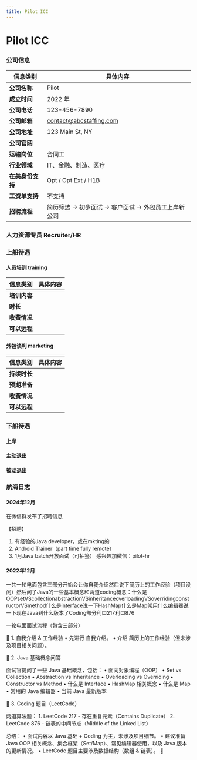 ```yaml
---
title: Pilot ICC
---
```

<script setup>
import pilotInformation from './pilot.json';
import { ref } from 'vue';

const pilotDescription = ref(pilotInformation.basicInformation);

const pilotRecruiters = ref(pilotInformation.recruiters);

</script>

# Pilot ICC

### 公司信息
| 信息类别     | 具体内容                           |
|----------|--------------------------------|
| **公司名称** | Pilot                          |
| **成立时间** | 2022 年                         |
| **公司电话** | 123-456-7890                   |
| **公司邮箱** | contact@abcstaffing.com        |
| **公司地址** | 123 Main St, NY                |
| **公司官网** |                                |
| **运输岗位** | 合同工                            |
| **行业领域** | IT、金融、制造、医疗                    |
| **在美身份支持** | Opt / Opt Ext / H1B            |
| **工资单支持** | 不支持                            |
| **招聘流程** | 简历筛选 → 初步面试 → 客户面试 → 外包员工上岸新公司 |

### 人力资源专员 Recruiter/HR

<StaffingCompanyRecruiterTable :staffingCompanyRecruiters="pilotRecruiters" />

### 上船待遇

#### 人员培训 training

| 信息类别     | 具体内容 |
|----------|------|
| **培训内容** |      |
| **时长**   |      |
| **收费情况** |      |
| **可以远程** |      |

#### 外包谈判 marketing


| 信息类别     | 具体内容 |
|----------|------|
| **持续时长** |      |
| **预期准备** |      |
| **收费情况** |      |
| **可以远程** |      |

### 下船待遇

#### 上岸

#### 主动退出

#### 被动退出

### 航海日志

#### 2024年12月

在微信群发布了招聘信息

【招聘】
1. 有经验的Java developer，或在mkting的
2. Android Trainer（part time fully remote）
3. 1月Java batch开放面试（可抽签）
   感兴趣加微信：pilot-hr

#### 2022年12月

一共一轮电面包含三部分开始会让你自我介绍然后说下简历上的工作经验（项目没问）然后问了Java的一些基本概念和两道coding概念：什么是OOPsetVScollectionabstractionVSinheritanceoverloadingVSoverridingconstructorVSmethod什么是interface说一下HashMap什么是Map常用什么编辑器说一下现在Java到什么版本了Coding部分利口217利口876

一轮电面面试流程（包含三部分）

📌 1. 自我介绍 & 工作经验
	•	先进行 自我介绍。
	•	介绍 简历上的工作经验（但未涉及项目相关问题）。

📌 2. Java 基础概念问答

面试官提问了一些 Java 基础概念，包括：
	•	面向对象编程（OOP）
	•	Set vs Collection
	•	Abstraction vs Inheritance
	•	Overloading vs Overriding
	•	Constructor vs Method
	•	什么是 Interface
	•	HashMap 相关概念
	•	什么是 Map
	•	常用的 Java 编辑器
	•	当前 Java 最新版本

📌 3. Coding 题目（LeetCode）

两道算法题：
	1.	LeetCode 217 - 存在重复元素（Contains Duplicate）
	2.	LeetCode 876 - 链表的中间节点（Middle of the Linked List）

总结：
	•	面试内容以 Java 基础 + Coding 为主，未涉及项目细节。
	•	建议准备 Java OOP 相关概念、集合框架（Set/Map）、常见编辑器使用，以及 Java 版本的更新情况。
	•	LeetCode 题目主要涉及数据结构（数组 & 链表）。 🚀
